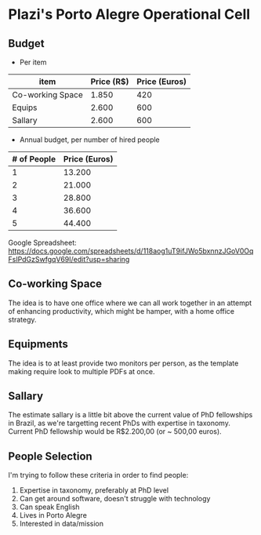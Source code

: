 # Plazi's Porto Alegre Operational Cell

## Budget 

* Per item

| item | Price (R$) | Price (Euros) |
| --- | --- | --- |
| Co-working Space | 1.850 | 420 |
| Equips | 2.600 | 600 |
| Sallary | 2.600 | 600 |

* Annual budget, per number of hired people

| # of People | Price (Euros) |
| --- | --- |
| 1 | 13.200 |
| 2 | 21.000 |
| 3 | 28.800 |
| 4 | 36.600 |
| 5 | 44.400 |

Google Spreadsheet: https://docs.google.com/spreadsheets/d/118aog1uT9ifJWo5bxnnzJGoV0OqFsIPdGzSwfgqV69I/edit?usp=sharing

## Co-working Space

The idea is to have one office where we can all work together in an attempt of enhancing productivity, which might be hamper, with a home office strategy.

## Equipments

The idea is to at least provide two monitors per person, as the template making require look to multiple PDFs at once. 

## Sallary

The estimate sallary is a little bit above the current value of PhD fellowships in Brazil, as we're targetting recent PhDs with expertise in taxonomy. Current PhD fellowship would be R$2.200,00 (or ~ 500,00 euros).

## People Selection

I'm trying to follow these criteria in order to find people:

1. Expertise in taxonomy, preferably at PhD level
2. Can get around software, doesn't struggle with technology
3. Can speak English
4. Lives in Porto Alegre
5. Interested in data/mission
